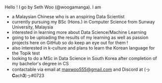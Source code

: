 Hello ! I go by Seth Woo (@woogamanga). I am
- a Malaysian Chinese who is an anspiring Data Scientist 
- currently pursuing my BSc (Hons.) in Computer Science from Sunway University, Malaysia
- interested in learning more about Data Science/Machine Learning
- going to be uploading the results of my learning as well as passion projects here on GitHub so do keep an eye out for them !
- also interested in k-culture and plans to learn the Korean language for the Topik test
- looking to do a MSc in Data Science in South Korea after completion of my bachelor's degree in CS
- contactable via email at maxwoo555@gmail.com and Discord at (っ𝐂ach𝟑)っ#0723

<!---
woogamanga/woogamanga is a ✨ special ✨ repository because its `README.md` (this file) appears on your GitHub profile.
You can click the Preview link to take a look at your changes.
--->
